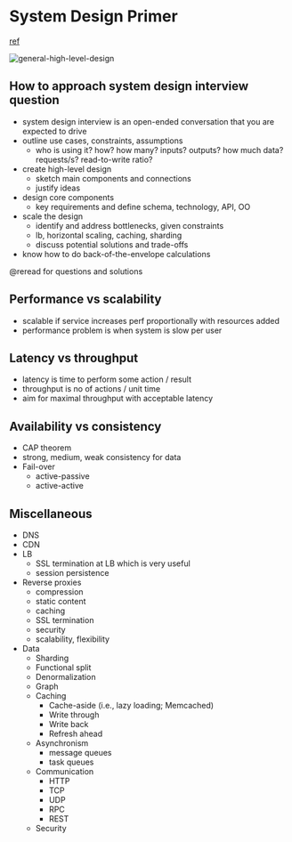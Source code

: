 # System Design Primer
[ref](https://github.com/donnemartin/system-design-primer)

![general-high-level-design](https://camo.githubusercontent.com/14f76dab28dfbfa12ea6b02c6bd0ec726fc17306/687474703a2f2f692e696d6775722e636f6d2f6a7255424146372e706e67)

## How to approach system design interview question
- system design interview is an open-ended conversation that you are expected to drive
- outline use cases, constraints, assumptions
  - who is using it? how? how many? inputs? outputs? how much data? requests/s? read-to-write ratio?
- create high-level design  
  - sketch main components and connections
  - justify ideas
- design core components
  - key requirements and define schema, technology, API, OO
- scale the design
  - identify and address bottlenecks, given constraints
  - lb, horizontal scaling, caching, sharding
  - discuss potential solutions and trade-offs
- know how to do back-of-the-envelope calculations

@reread for questions and solutions

## Performance vs scalability
- scalable if service increases perf proportionally with resources added
- performance problem is when system is slow per user

## Latency vs throughput
- latency is time to perform some action / result
- throughput is no of actions / unit time
- aim for maximal throughput with acceptable latency

## Availability vs consistency
- CAP theorem
- strong, medium, weak consistency for data 
- Fail-over
  - active-passive
  - active-active

## Miscellaneous
- DNS
- CDN
- LB
  - SSL termination at LB which is very useful
  - session persistence
- Reverse proxies
  - compression
  - static content
  - caching
  - SSL termination
  - security
  - scalability, flexibility
- Data
  - Sharding
  - Functional split
  - Denormalization
  - Graph
  - Caching
    - Cache-aside (i.e., lazy loading; Memcached)
    - Write through
    - Write back
    - Refresh ahead
  - Asynchronism
    - message queues
    - task queues
  - Communication
    - HTTP
    - TCP
    - UDP
    - RPC
    - REST
  - Security